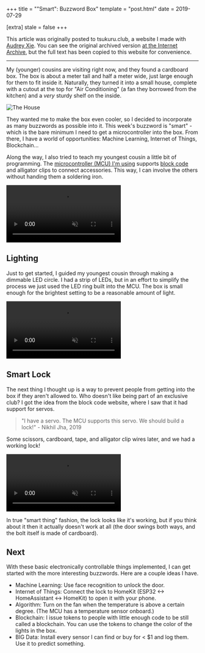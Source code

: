 +++
title = "\"Smart\": Buzzword Box"
template = "post.html"
date = 2019-07-29

[extra]
stale = false
+++

This article was originally posted to tsukuru.club, a website I made with [Audrey Xie](https://audreyxie.com/). You can see
the original archived version [at the Internet Archive](https://web.archive.org/web/20190729063846/https://tsukuru.club/posts/buzzword-box-smart-1/),
but the full text has been copied to this website for convenience.

<hr>

My (younger) cousins are visiting right now, and they found a cardboard box. The box is about a meter tall and half a meter wide, just large enough for them to fit inside it. Naturally, they turned it into a small house, complete with a cutout at the top for "Air Conditioning" (a fan they borrowed from the kitchen) and a *very* sturdy shelf on the inside.

![The House](/images/tsukuru/buzzword-box/house.jpg)

They wanted me to make the box even cooler, so I decided to incorporate as many buzzwords as possible into it. This week's buzzword is "smart" - which is the bare minimum I need to get a microcontroller into the box. From there, I have a world of opportunities: Machine Learning, Internet of Things, Blockchain...

Along the way, I also tried to teach my youngest cousin a little bit of programming. The [microcontroller (MCU) I'm using](https://www.adafruit.com/product/3333) supports [block code](https://makecode.adafruit.com) and alligator clips to connect accessories. This way, I can involve the others without handing them a soldering iron.

<video preload="auto" autoplay="autoplay" muted="muted" loop="loop" webkit-playsinline="">
    <source src="https://cdn-shop.adafruit.com/product-videos/320x240/3333-05.mp4" type="video/mp4">
</video>

## Lighting

Just to get started, I guided my youngest cousin through making a dimmable LED circle. I had a strip of LEDs, but in an effort to simplify the process we just used the LED ring built into the MCU. The box is small enough for the brightest setting to be a reasonable amount of light.

<video preload="auto" autoplay="autoplay" muted="muted" loop="loop" webkit-playsinline="">
    <source src="/images/tsukuru/buzzword-box/lighting.mp4" type="video/mp4">
</video>

## Smart Lock

The next thing I thought up is a way to prevent people from getting into the box if they aren't allowed to. Who doesn't like being part of an exclusive club? I got the idea from the block code website, where I saw that it had support for servos.

> "I have a servo. The MCU supports this servo. We should build a lock!" - Nikhil Jha, 2019

Some scissors, cardboard, tape, and alligator clip wires later, and we had a working lock!

<video preload="auto" autoplay="autoplay" muted="muted" loop="loop" webkit-playsinline="">
    <source src="/images/tsukuru/buzzword-box/lock.mp4" type="video/mp4">
</video>

In true "smart thing" fashion, the lock looks like it's working, but if you think about it then it actually doesn't work at all (the door swings both ways, and the bolt itself is made of cardboard).

## Next

With these basic electronically controllable things implemented, I can get started with the more interesting buzzwords. Here are a couple ideas I have.

- Machine Learning: Use face recognition to unlock the door.
- Internet of Things: Connect the lock to HomeKit (ESP32 <-> HomeAssistant <-> HomeKit) to open it with your phone.
- Algorithm: Turn on the fan when the temperature is above a certain degree. (The MCU has a temperature sensor onboard.)
- Blockchain: I issue tokens to people with little enough code to be still called a blockchain. You can use the tokens to change the color of the lights in the box.
- BIG Data: Install every sensor I can find or buy for < $1 and log them. Use it to predict something.
